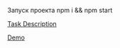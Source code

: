 ﻿Запуск проекта npm i && npm start

[Task Description](https://github.com/rolling-scopes-school/tasks/blob/master/tasks/codejam-virtual-keyboard.md)

[Demo](https://katefaith.github.io/virtual-keyboard/)
